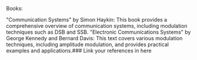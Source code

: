 Books:

"Communication Systems" by Simon Haykin: This book provides a comprehensive overview of communication systems, including modulation techniques such as DSB and SSB.
"Electronic Communications Systems" by George Kennedy and Bernard Davis: This text covers various modulation techniques, including amplitude modulation, and provides practical examples and applications.### Link your references in here
